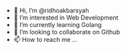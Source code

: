 - 👋 Hi, I’m @ridhoakbarsyah
- 👀 I’m interested in Web Development
- 🌱 I’m currently learning Golang
- 💞️ I’m looking to collaborate on Github
- 📫 How to reach me ...

<!---
ridhoakbarsyah/ridhoakbarsyah is a ✨ special ✨ repository because its `README.md` (this file) appears on your GitHub profile.
You can click the Preview link to take a look at your changes.
--->
